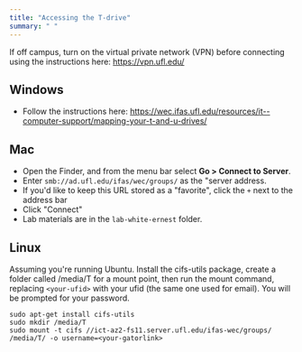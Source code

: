 ```yaml
---
title: "Accessing the T-drive"
summary: " "
---
```


If off campus, turn on the virtual private network (VPN) before connecting using the instructions here: https://vpn.ufl.edu/

## Windows

* Follow the instructions here: https://wec.ifas.ufl.edu/resources/it--computer-support/mapping-your-t-and-u-drives/

## Mac

* Open the Finder, and from the menu bar select **Go > Connect to Server**.
* Enter `smb://ad.ufl.edu/ifas/wec/groups/` as the "server address.
* If you'd like to keep this URL stored as a "favorite", click the `+` next to the address bar
* Click "Connect"
* Lab materials are in the `lab-white-ernest` folder.

## Linux

Assuming you're running Ubuntu. Install the cifs-utils package, create a folder called /media/T for a mount point, then run the mount command, replacing `<your-ufid>` with your ufid (the same one used for email). You will be prompted for your password.

    sudo apt-get install cifs-utils
    sudo mkdir /media/T
    sudo mount -t cifs //ict-az2-fs11.server.ufl.edu/ifas-wec/groups/ /media/T/ -o username=<your-gatorlink>
    
